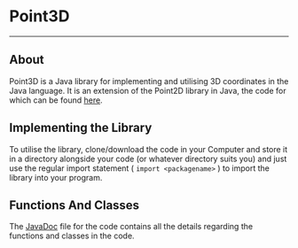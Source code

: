 # Point3D
---
## About
Point3D is a Java library for implementing and utilising 3D coordinates in the Java language. It is an extension of the Point2D library in Java, the code for which can be found [here](http://developer.classpath.org/doc/java/awt/geom/Point2D-source.html).

## Implementing the Library
To utilise the library, clone/download the code in your Computer and store it in a directory alongside your code (or whatever directory suits you) and just use the regular import statement ( ``` import <packagename> ``` ) to import the library into your program.

## Functions And Classes
The [JavaDoc](https://github.com/periperidip/Point3D/blob/master/doc/Point3D/Point3D.html) file for the code contains all the details regarding the functions and classes in the code.
